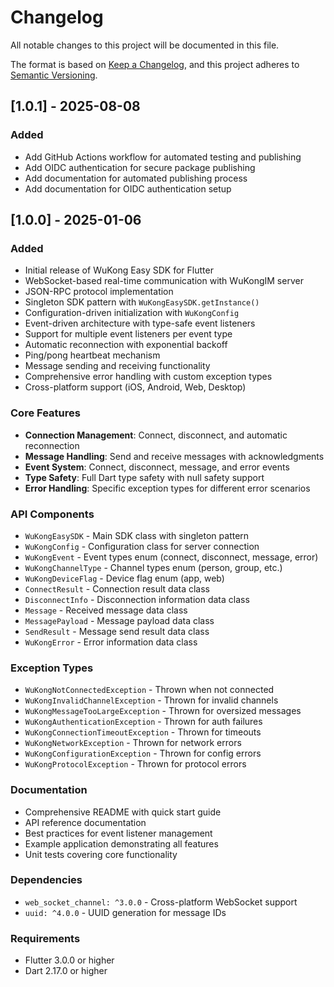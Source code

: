 # Changelog

All notable changes to this project will be documented in this file.

The format is based on [Keep a Changelog](https://keepachangelog.com/en/1.0.0/),
and this project adheres to [Semantic Versioning](https://semver.org/spec/v2.0.0.html).


## [1.0.1] - 2025-08-08

### Added
- Add GitHub Actions workflow for automated testing and publishing
- Add OIDC authentication for secure package publishing
- Add documentation for automated publishing process
- Add documentation for OIDC authentication setup

## [1.0.0] - 2025-01-06

### Added
- Initial release of WuKong Easy SDK for Flutter
- WebSocket-based real-time communication with WuKongIM server
- JSON-RPC protocol implementation
- Singleton SDK pattern with `WuKongEasySDK.getInstance()`
- Configuration-driven initialization with `WuKongConfig`
- Event-driven architecture with type-safe event listeners
- Support for multiple event listeners per event type
- Automatic reconnection with exponential backoff
- Ping/pong heartbeat mechanism
- Message sending and receiving functionality
- Comprehensive error handling with custom exception types
- Cross-platform support (iOS, Android, Web, Desktop)

### Core Features
- **Connection Management**: Connect, disconnect, and automatic reconnection
- **Message Handling**: Send and receive messages with acknowledgments
- **Event System**: Connect, disconnect, message, and error events
- **Type Safety**: Full Dart type safety with null safety support
- **Error Handling**: Specific exception types for different error scenarios

### API Components
- `WuKongEasySDK` - Main SDK class with singleton pattern
- `WuKongConfig` - Configuration class for server connection
- `WuKongEvent` - Event types enum (connect, disconnect, message, error)
- `WuKongChannelType` - Channel types enum (person, group, etc.)
- `WuKongDeviceFlag` - Device flag enum (app, web)
- `ConnectResult` - Connection result data class
- `DisconnectInfo` - Disconnection information data class
- `Message` - Received message data class
- `MessagePayload` - Message payload data class
- `SendResult` - Message send result data class
- `WuKongError` - Error information data class

### Exception Types
- `WuKongNotConnectedException` - Thrown when not connected
- `WuKongInvalidChannelException` - Thrown for invalid channels
- `WuKongMessageTooLargeException` - Thrown for oversized messages
- `WuKongAuthenticationException` - Thrown for auth failures
- `WuKongConnectionTimeoutException` - Thrown for timeouts
- `WuKongNetworkException` - Thrown for network errors
- `WuKongConfigurationException` - Thrown for config errors
- `WuKongProtocolException` - Thrown for protocol errors

### Documentation
- Comprehensive README with quick start guide
- API reference documentation
- Best practices for event listener management
- Example application demonstrating all features
- Unit tests covering core functionality

### Dependencies
- `web_socket_channel: ^3.0.0` - Cross-platform WebSocket support
- `uuid: ^4.0.0` - UUID generation for message IDs

### Requirements
- Flutter 3.0.0 or higher
- Dart 2.17.0 or higher
